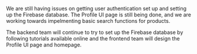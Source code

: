 We are still having issues on getting user authentication set up and setting up the Firebase database. The Profile UI page is still being done, and we are working towards impelmenting basic search functions for products.

The backend team will continue to try to set up the Firebase database by following tutorials available online and the frontend team will design the Profile UI page and homepage.
